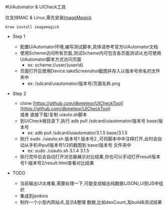 #UiAutomator & UICheck工具

仅支持MAC & Linux,需先安装[ImageMagick](http://www.imagemagick.org/script/index.php)  


	brew install imagemagick


- Step 1
    - 配置UiAutomator环境,编写测试脚本,具体请参考官方UiAutomator文档
    - 使用Scheme访问所有页面,测试Scheme内可包含各页面测试id,也可使用UiAutomator脚本方式访问页面
        - ex: scheme://user/{userId}  
    - 页面打开后使用Device.takeScreenshot截图并存入以版本号命名的文件夹中
        - ex: /sdcard/uiautomator/版本号/页面名称.png 
        
- Step 2
    - clone [https://github.com/dkmeteor/UICheckTool](https://github.com/dkmeteor/UICheckTool)  
        或者 直接下载/复制 uiauto.sh脚本
    - 到UiCheck根目录下,执行 adb pull /sdcard/uiautomator/版本号 base/版本号 
        - ex: adb pull /sdcard/uiautomator/3.1.5 base/3.1.5
    - 执行 sudo ./uiauto.sh 版本号1 版本号2 ,可将脚本中中注释打开,此时会自动从手机中pull版本号1/2的截图到 base/版本号 文件夹中
        - ex: sudo ./uiauto.sh 3.1.4 3.1.5 
    - 执行完毕后会自动打开浏览器展示对比结果,你也可以手动打开result版本号1-版本号2/result.html查看对比结果

- TODO
    - 当前输出UI太难看,需要处理一下,可能变成输出纯数据(JSON),UI到JS中组织
    - 集成到jenkins
    - 制作一个小型内网站点,显示&整理 数据,比如dexCount,及build&测试结果